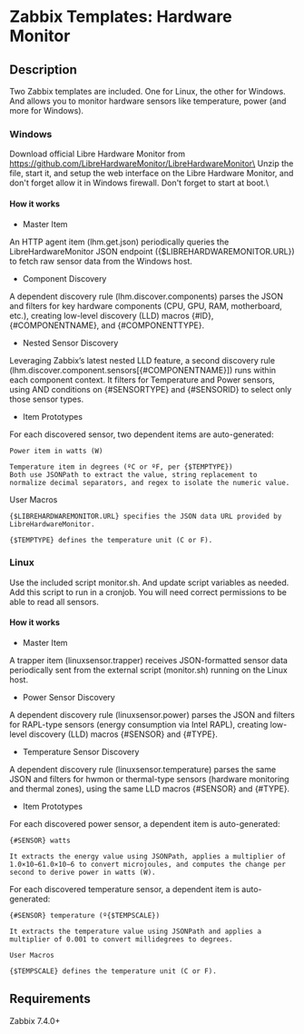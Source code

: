 # Zabbix Templates: Hardware Monitor

## Description

Two Zabbix templates are included. One for Linux, the other for Windows. And allows you to monitor hardware sensors like temperature, power (and more for Windows).

### Windows

Download official Libre Hardware Monitor from https://github.com/LibreHardwareMonitor/LibreHardwareMonitor\
Unzip the file, start it, and setup the web interface on the Libre Hardware Monitor, and don't forget allow it in Windows firewall. Don't forget to start at boot.\

#### How it works
 
 - Master Item

 An HTTP agent item (lhm.get.json) periodically queries the LibreHardwareMonitor JSON endpoint ({$LIBREHARDWAREMONITOR.URL}) to fetch raw sensor data from the Windows host.

 - Component Discovery

 A dependent discovery rule (lhm.discover.components) parses the JSON and filters for key hardware components (CPU, GPU, RAM, motherboard, etc.), creating low-level discovery (LLD) macros {#ID}, {#COMPONENTNAME}, and {#COMPONENTTYPE}.

 - Nested Sensor Discovery

 Leveraging Zabbix’s latest nested LLD feature, a second discovery rule (lhm.discover.component.sensors[{#COMPONENTNAME}]) runs within each component context. It filters for Temperature and Power sensors, using AND conditions on {#SENSORTYPE} and {#SENSORID} to select only those sensor types.

 - Item Prototypes

 For each discovered sensor, two dependent items are auto-generated:

    Power item in watts (W)

    Temperature item in degrees (ºC or ºF, per {$TEMPTYPE})
    Both use JSONPath to extract the value, string replacement to normalize decimal separators, and regex to isolate the numeric value.

 User Macros

    {$LIBREHARDWAREMONITOR.URL} specifies the JSON data URL provided by LibreHardwareMonitor.

    {$TEMPTYPE} defines the temperature unit (C or F).

### Linux

Use the included script monitor.sh. And update script variables as needed.\
Add this script to run in a cronjob. You will need correct permissions to be able to read all sensors.

#### How it works

 - Master Item

 A trapper item (linuxsensor.trapper) receives JSON-formatted sensor data periodically sent from the external script (monitor.sh) running on the Linux host.

 - Power Sensor Discovery

 A dependent discovery rule (linuxsensor.power) parses the JSON and filters for RAPL-type sensors (energy consumption via Intel RAPL), creating low-level discovery (LLD) macros {#SENSOR} and {#TYPE}.

 - Temperature Sensor Discovery

 A dependent discovery rule (linuxsensor.temperature) parses the same JSON and filters for hwmon or thermal-type sensors (hardware monitoring and thermal zones), using the same LLD macros {#SENSOR} and {#TYPE}.

 - Item Prototypes

 For each discovered power sensor, a dependent item is auto-generated:

    {#SENSOR} watts
    
    It extracts the energy value using JSONPath, applies a multiplier of 1.0×10−61.0×10−6 to convert microjoules, and computes the change per second to derive power in watts (W).

 For each discovered temperature sensor, a dependent item is auto-generated:
    
    {#SENSOR} temperature (º{$TEMPSCALE})
    
    It extracts the temperature value using JSONPath and applies a multiplier of 0.001 to convert millidegrees to degrees.

    User Macros

    {$TEMPSCALE} defines the temperature unit (C or F).

## Requirements

Zabbix 7.4.0+
